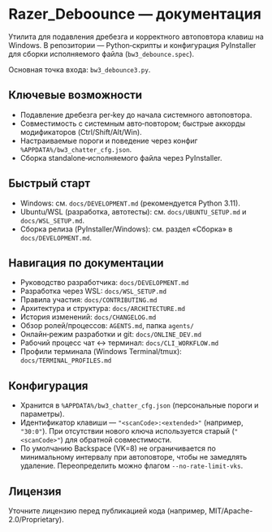 # Razer_Deboounce — документация

Утилита для подавления дребезга и корректного автоповтора клавиш на Windows. В репозитории — Python‑скрипты и конфигурация PyInstaller для сборки исполняемого файла (`bw3_debounce.spec`).

Основная точка входа: `bw3_debounce3.py`.

## Ключевые возможности
- Подавление дребезга per‑key до начала системного автоповтора.
- Совместимость с системным авто‑повтором; быстрые аккорды модификаторов (Ctrl/Shift/Alt/Win).
- Настраиваемые пороги и поведение через конфиг `%APPDATA%/bw3_chatter_cfg.json`.
- Сборка standalone‑исполняемого файла через PyInstaller.

## Быстрый старт
- Windows: см. `docs/DEVELOPMENT.md` (рекомендуется Python 3.11).
- Ubuntu/WSL (разработка, автотесты): см. `docs/UBUNTU_SETUP.md` и `docs/WSL_SETUP.md`.
- Сборка релиза (PyInstaller/Windows): см. раздел «Сборка» в `docs/DEVELOPMENT.md`.

## Навигация по документации
- Руководство разработчика: `docs/DEVELOPMENT.md`
- Разработка через WSL: `docs/WSL_SETUP.md`
- Правила участия: `docs/CONTRIBUTING.md`
- Архитектура и структура: `docs/ARCHITECTURE.md`
- История изменений: `docs/CHANGELOG.md`
- Обзор ролей/процессов: `AGENTS.md`, папка `agents/`
- Онлайн‑режим разработки и git: `docs/ONLINE_DEV.md`
- Рабочий процесс чат ↔ терминал: `docs/CLI_WORKFLOW.md`
- Профили терминала (Windows Terminal/tmux): `docs/TERMINAL_PROFILES.md`

## Конфигурация
- Хранится в `%APPDATA%/bw3_chatter_cfg.json` (персональные пороги и параметры).
- Идентификатор клавиши — `"<scanCode>:<extended>"` (например, `"30:0"`). При отсутствии нового ключа используется старый (`"<scanCode>"`) для обратной совместимости.
- По умолчанию Backspace (VK=8) не ограничивается по минимальному интервалу при автоповторе, чтобы не замедлять удаление. Переопределить можно флагом `--no-rate-limit-vks`.

## Лицензия
Уточните лицензию перед публикацией кода (например, MIT/Apache-2.0/Proprietary).
